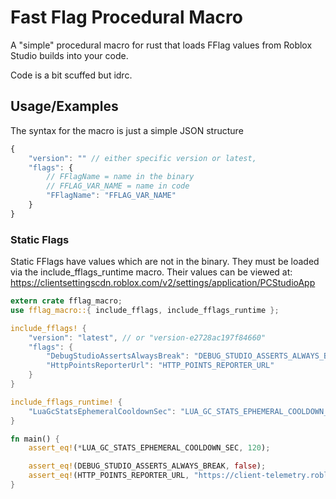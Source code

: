 
# Fast Flag Procedural Macro

A "simple" procedural macro for rust that loads FFlag values from Roblox Studio builds into your code.

Code is a bit scuffed but idrc.

## Usage/Examples
The syntax for the macro is just a simple JSON structure
```javascript
{
    "version": "" // either specific version or latest,
    "flags": {
        // FFlagName = name in the binary
        // FFLAG_VAR_NAME = name in code
        "FFlagName": "FFLAG_VAR_NAME" 
    }
}
```
### Static Flags
Static FFlags have values which are not in the binary.
They must be loaded via the include_fflags_runtime macro.
Their values can be viewed at: https://clientsettingscdn.roblox.com/v2/settings/application/PCStudioApp
```rust
extern crate fflag_macro;
use fflag_macro::{ include_fflags, include_fflags_runtime };

include_fflags! {
    "version": "latest", // or "version-e2728ac197f84660"
    "flags": {
        "DebugStudioAssertsAlwaysBreak": "DEBUG_STUDIO_ASSERTS_ALWAYS_BREAK",
        "HttpPointsReporterUrl": "HTTP_POINTS_REPORTER_URL"
    }
}

include_fflags_runtime! {
    "LuaGcStatsEphemeralCooldownSec": "LUA_GC_STATS_EPHEMERAL_COOLDOWN_SEC"
}

fn main() {
    assert_eq!(*LUA_GC_STATS_EPHEMERAL_COOLDOWN_SEC, 120);

    assert_eq!(DEBUG_STUDIO_ASSERTS_ALWAYS_BREAK, false);
    assert_eq!(HTTP_POINTS_REPORTER_URL, "https://client-telemetry.roblox.com");
}
```
